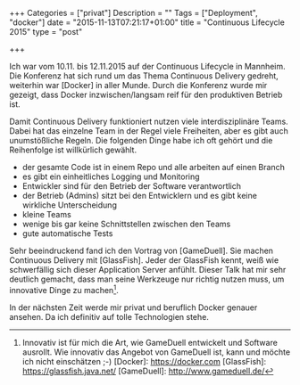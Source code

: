 +++
Categories = ["privat"]
Description = ""
Tags = ["Deployment", "docker"]
date = "2015-11-13T07:21:17+01:00"
title = "Continuous Lifecycle 2015"
type = "post"

+++

Ich war vom 10.11. bis 12.11.2015 auf der Continuous Lifecycle
in Mannheim. Die Konferenz hat sich rund um das Thema Continuous
Delivery gedreht, weiterhin war [Docker] in aller Munde. Durch
die Konferenz wurde mir gezeigt, dass Docker inzwischen/langsam 
reif für den produktiven Betrieb ist. 

Damit Continuous Delivery funktioniert nutzen viele interdisziplinäre
Teams. Dabei hat das einzelne Team in der Regel viele Freiheiten,
aber es gibt auch unumstößliche Regeln. Die folgenden Dinge habe ich
oft gehört und die Reihenfolge ist willkürlich gewählt.

 - der gesamte Code ist in einem Repo und alle arbeiten auf einen Branch
 - es gibt ein einheitliches Logging und Monitoring
 - Entwickler sind für den Betrieb der Software verantwortlich
 - der Betrieb (Admins) sitzt bei den Entwicklern und es gibt keine wirkliche Unterscheidung
 - kleine Teams
 - wenige bis gar keine Schnittstellen zwischen den Teams
 - gute automatische Tests

Sehr beeindruckend fand ich den Vortrag von [GameDuell]. Sie machen Continuous Delivery
mit [GlassFish]. Jeder der GlassFish kennt, weiß wie schwerfällig sich
dieser Application Server anfühlt. Dieser Talk hat mir sehr deutlich gemacht,
dass man seine Werkzeuge nur richtig nutzen muss, um innovative
Dinge zu machen[^1].

In der nächsten Zeit werde mir privat und beruflich Docker genauer
ansehen. Da ich definitiv auf tolle Technologien stehe. 



[^1]: Innovativ ist für mich die Art, wie GameDuell entwickelt und Software ausrollt. Wie innovativ das Angebot von GameDuell ist, kann und möchte ich nicht einschätzen ;-)
[Docker]: https://docker.com
[GlassFish]: https://glassfish.java.net/
[GameDuell]: http://www.gameduell.de/
